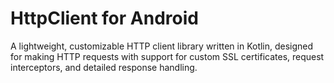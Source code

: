 # HttpClient for Android

A lightweight, customizable HTTP client library written in Kotlin, designed for making HTTP requests with support for
custom SSL certificates, request interceptors, and detailed response handling.
